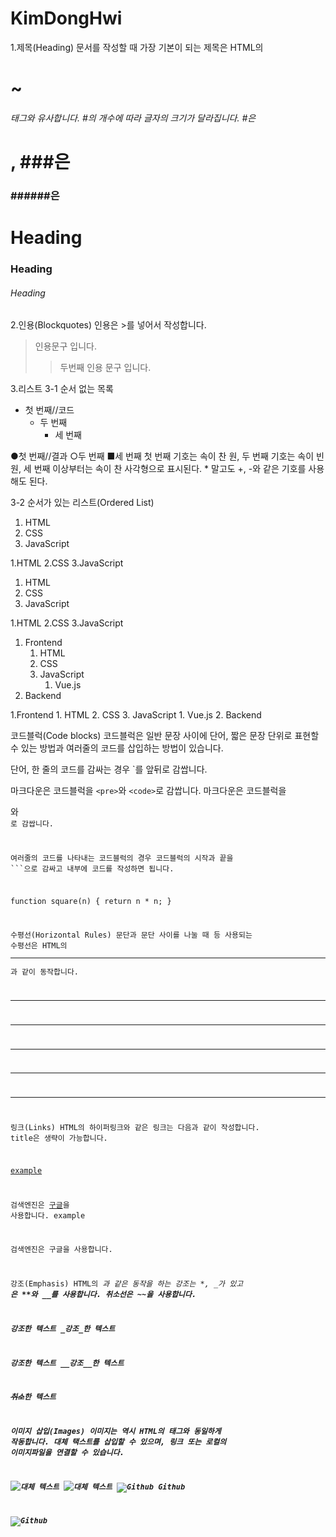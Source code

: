 # KimDongHwi

1.제목(Heading)
문서를 작성할 때 가장 기본이 되는 제목은 HTML의 <h1>~<h6> 태그와 유사합니다. #의 개수에 따라 글자의 크기가 달라집니다. 
#은 <h1>, ###은 <h3> ######은 <h6> 

# Heading
### Heading
###### Heading



2.인용(Blockquotes)
인용은 >를 넣어서 작성합니다.

> 인용문구 입니다.
>> 두번째 인용 문구 입니다.



3.리스트
3-1 순서 없는 목록
* 첫 번째//코드
    * 두 번째
      * 세 번째
      
●첫 번째//결과
    ○두 번째
      ■세 번째
첫 번째 기호는 속이 찬 원, 두 번째 기호는 속이 빈 원, 세 번째 이상부터는 속이 찬 사각형으로 표시된다. * 말고도 +, -와 같은 기호를 사용해도 된다.


3-2
순서가 있는 리스트(Ordered List)
1. HTML
2. CSS
3. JavaScript

1.HTML
2.CSS
3.JavaScript

1. HTML
1. CSS
1. JavaScript

1.HTML
2.CSS
3.JavaScript

1. Frontend
    1. HTML
    2. CSS
    3. JavaScript
        1. Vue.js
2. Backend

1.Frontend
    1. HTML
    2. CSS
    3. JavaScript
        1. Vue.js
2. Backend



코드블럭(Code blocks)
코드블럭은 일반 문장 사이에 단어, 짧은 문장 단위로 표현할 수 있는 방법과 여러줄의 코드를 삽입하는 방법이 있습니다.

단어, 한 줄의 코드를 감싸는 경우 `를 앞뒤로 감쌉니다.

마크다운은 코드블럭을 `<pre>`와 `<code>`로 감쌉니다.
마크다운은 코드블럭을 <pre>와 <code>로 감쌉니다.

여러줄의 코드를 나타내는 코드블럭의 경우 코드블럭의 시작과 끝을 ```으로 감싸고 내부에 코드를 작성하면 됩니다.

function square(n) {
  return n * n;
}




수평선(Horizontal Rules)
문단과 문단 사이를 나눌 때 등 사용되는 수평선은 HTML의 <hr />과 같이 동작합니다.

* * *
***
*****
- - -
---------------------------------------





링크(Links)
HTML의 하이퍼링크와 같은 링크는 다음과 같이 작성합니다. title은 생략이 가능합니다.

[example](http://example.com "title")

검색엔진은 [구글](https://www.google.com "구글")을 사용합니다.
example

검색엔진은 구글을 사용합니다.





강조(Emphasis)
HTML의 <em>과 같은 동작을 하는 강조는 *, _가 있고 <strong>은 **와 __를 사용합니다. 취소선은 ~~을 사용합니다.

*강조*한 텍스트
_강조_한 텍스트


**강조**한 텍스트
__강조__한 텍스트


~~취소~~한 텍스트






이미지 삽입(Images)
이미지는 역시 HTML의 <img>태그와 동일하게 작동합니다. 대체 택스트를 삽입할 수 있으며, 링크 또는 로컬의 이미지파일을 연결할 수 있습니다.

![대체 텍스트](/경로/example.jpg)
![대체 텍스트](링크)
![Github](./public/img/3/github.png)
Github

![Github](https://assets-cdn.github.com/images/modules/open_graph/github-octocat.png)
